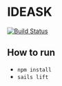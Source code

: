 # IDEASK
[![Build Status](https://travis-ci.org/pedro-c/UPM-ideask.svg?branch=develop)](https://travis-ci.org/pedro-c/UPM-ideask)

## How to run
* ``` npm install ```
* ``` sails lift ```